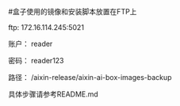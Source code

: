 
#盒子使用的镜像和安装脚本放置在FTP上

ftp:  172.16.114.245:5021

账户： reader

密码： reader123

路径： /aixin-release/aixin-ai-box-images-backup

具体步骤请参考README.md